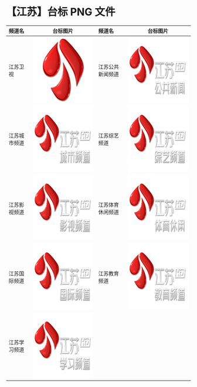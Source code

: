 # 【江苏】台标 PNG 文件

| 频道名       |                        台标图片                         | 频道名           |                        台标图片                         |
| :----------- | :-----------------------------------------------------: | :--------------- | :-----------------------------------------------------: |
| 江苏卫视     | <img src="../tv/Jiangsu.png" width="300" height="180">  | 江苏公共新闻频道 | <img src="../tv/Jiangsu1.png" width="300" height="180"> |
| 江苏城市频道 | <img src="../tv/Jiangsu2.png" width="300" height="180"> | 江苏综艺频道     | <img src="../tv/Jiangsu3.png" width="300" height="180"> |
| 江苏影视频道 | <img src="../tv/Jiangsu4.png" width="300" height="180"> | 江苏体育休闲频道 | <img src="../tv/Jiangsu5.png" width="300" height="180"> |
| 江苏国际频道 | <img src="../tv/Jiangsu6.png" width="300" height="180"> | 江苏教育频道     | <img src="../tv/Jiangsu7.png" width="300" height="180"> |
| 江苏学习频道 | <img src="../tv/Jiangsu8.png" width="300" height="180"> |
